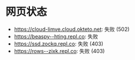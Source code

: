 # 网页状态
- https://cloud-limve.cloud.okteto.net: 失败 (502)
- https://beaspy--hting.repl.co: 失败
- https://ssd.zockq.repl.co: 失败 (403)
- https://rows--zixk.repl.co: 失败 (403)
